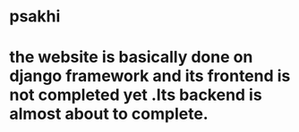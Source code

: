 # psakhi


# the website is basically done on django framework and its frontend is not completed yet .Its backend is almost about to complete.

